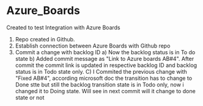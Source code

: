 # Azure_Boards
Created to test Integration with Azure Boards

1. Repo created in Github. 
2. Establish connection between Azure Boards with Github repo
3. Commit a change with backlog ID
    a) Now the backlog status is in To do state
    b) Added commit message as "Link to Azure boards AB#4". After commit the commit link is updated in respective backlog ID and backlog status is in Todo state only.
    C) I Commited the previous change with "Fixed AB#4", according microsoft doc the transition has to change to Done stte but still the backlog transition state is in Todo only, now i changed it to Doing state. Will see in next commit will it change to done state or not
